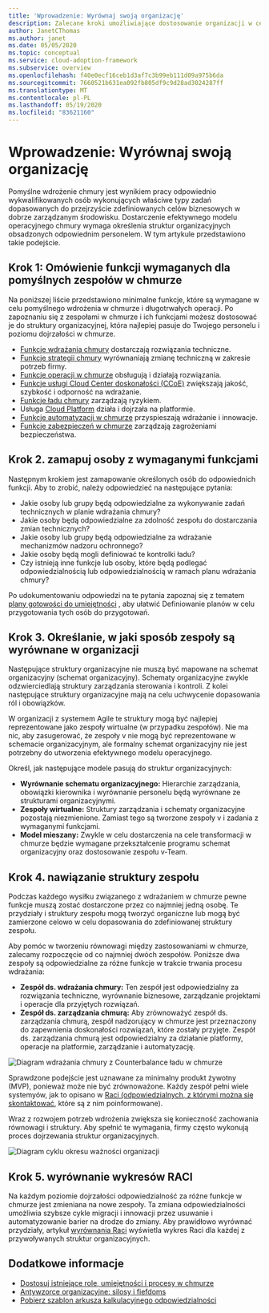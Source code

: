```yaml
---
title: 'Wprowadzenie: Wyrównaj swoją organizację'
description: Zalecane kroki umożliwiające dostosowanie organizacji w celu zapewnienia gotowości do pomyślnego wdrożenia chmury.
author: JanetCThomas
ms.author: janet
ms.date: 05/05/2020
ms.topic: conceptual
ms.service: cloud-adoption-framework
ms.subservice: overview
ms.openlocfilehash: f40e0ecf16ceb1d3af7c3b99eb111d09a975b6da
ms.sourcegitcommit: 7660521b631ea092fb805df9c9d28ad3024287ff
ms.translationtype: MT
ms.contentlocale: pl-PL
ms.lasthandoff: 05/19/2020
ms.locfileid: "83621160"
---
```

# <a name="get-started-align-your-organization"></a>Wprowadzenie: Wyrównaj swoją organizację

Pomyślne wdrożenie chmury jest wynikiem pracy odpowiednio wykwalifikowanych osób wykonujących właściwe typy zadań dopasowanych do przejrzyście zdefiniowanych celów biznesowych w dobrze zarządzanym środowisku. Dostarczenie efektywnego modelu operacyjnego chmury wymaga określenia struktur organizacyjnych obsadzonych odpowiednim personelem. W tym artykule przedstawiono takie podejście.

## <a name="step-1-understand-the-functions-required-for-successful-cloud-teams"></a>Krok 1: Omówienie funkcji wymaganych dla pomyślnych zespołów w chmurze

Na poniższej liście przedstawiono minimalne funkcje, które są wymagane w celu pomyślnego wdrożenia w chmurze i długotrwałych operacji. Po zapoznaniu się z zespołami w chmurze i ich funkcjami możesz dostosować je do struktury organizacyjnej, która najlepiej pasuje do Twojego personelu i poziomu dojrzałości w chmurze.

- [Funkcje wdrażania chmury](../organize/cloud-adoption.md) dostarczają rozwiązania techniczne.
- [Funkcje strategii chmury](../organize/cloud-strategy.md) wyrównaniają zmianę techniczną w zakresie potrzeb firmy.
- [Funkcje operacji w chmurze](../organize/cloud-operations.md) obsługują i działają rozwiązania.
- [Funkcje usługi Cloud Center doskonałości (CCoE)](../organize/cloud-center-of-excellence.md) zwiększają jakość, szybkość i odporność na wdrażanie.
- [Funkcje ładu chmury](../organize/cloud-governance.md) zarządzają ryzykiem.
- Usługa [Cloud Platform](../organize/cloud-platform.md) działa i dojrzała na platformie.
- [Funkcje automatyzacji w chmurze](../organize/cloud-automation.md) przyspieszają wdrażanie i innowacje.
- [Funkcje zabezpieczeń w chmurze](../organize/cloud-security.md) zarządzają zagrożeniami bezpieczeństwa.

## <a name="step-2-map-people-to-the-required-functions"></a>Krok 2. zamapuj osoby z wymaganymi funkcjami

Następnym krokiem jest zamapowanie określonych osób do odpowiednich funkcji. Aby to zrobić, należy odpowiedzieć na następujące pytania:

- Jakie osoby lub grupy będą odpowiedzialne za wykonywanie zadań technicznych w planie wdrażania chmury?
- Jakie osoby będą odpowiedzialne za zdolność zespołu do dostarczania zmian technicznych?
- Jakie osoby lub grupy będą odpowiedzialne za wdrażanie mechanizmów nadzoru ochronnego?
- Jakie osoby będą mogli definiować te kontrolki ładu?
- Czy istnieją inne funkcje lub osoby, które będą podlegać odpowiedzialnością lub odpowiedzialnością w ramach planu wdrażania chmury?

Po udokumentowaniu odpowiedzi na te pytania zapoznaj się z tematem [plany gotowości do umiejętności](../plan/adapt-roles-skills-processes.md) , aby ułatwić Definiowanie planów w celu przygotowania tych osób do przygotowań.

## <a name="step-3-determine-how-teams-align-within-your-organization"></a>Krok 3. Określanie, w jaki sposób zespoły są wyrównane w organizacji

Następujące struktury organizacyjne nie muszą być mapowane na schemat organizacyjny (schemat organizacyjny). Schematy organizacyjne zwykle odzwierciedlają struktury zarządzania sterowania i kontroli. Z kolei następujące struktury organizacyjne mają na celu uchwycenie dopasowania ról i obowiązków. 

W organizacji z systemem Agile te struktury mogą być najlepiej reprezentowane jako zespoły wirtualne (w przypadku zespołów). Nie ma nic, aby zasugerować, że zespoły v nie mogą być reprezentowane w schemacie organizacyjnym, ale formalny schemat organizacyjny nie jest potrzebny do utworzenia efektywnego modelu operacyjnego.

Określ, jak następujące modele pasują do struktur organizacyjnych:

- **Wyrównanie schematu organizacyjnego:** Hierarchie zarządzania, obowiązki kierownika i wyrównanie personelu będą wyrównane ze strukturami organizacyjnymi.
- **Zespoły wirtualne:** Struktury zarządzania i schematy organizacyjne pozostają niezmienione. Zamiast tego są tworzone zespoły v i zadania z wymaganymi funkcjami.
- **Model mieszany:** Zwykle w celu dostarczenia na cele transformacji w chmurze będzie wymagane przekształcenie programu schemat organizacyjny oraz dostosowanie zespołu v-Team.

## <a name="step-4-establish-team-structures"></a>Krok 4. nawiązanie struktury zespołu

Podczas każdego wysiłku związanego z wdrażaniem w chmurze pewne funkcje muszą zostać dostarczone przez co najmniej jedną osobę. Te przydziały i struktury zespołu mogą tworzyć organiczne lub mogą być zamierzone celowo w celu dopasowania do zdefiniowanej struktury zespołu.

Aby pomóc w tworzeniu równowagi między zastosowaniami w chmurze, zalecamy rozpoczęcie od co najmniej dwóch zespołów. Poniższe dwa zespoły są odpowiedzialne za różne funkcje w trakcie trwania procesu wdrażania:

- **Zespół ds. wdrażania chmury:** Ten zespół jest odpowiedzialny za rozwiązania techniczne, wyrównanie biznesowe, zarządzanie projektami i operacje dla przyjętych rozwiązań.
- **Zespół ds. zarządzania chmurą:** Aby zrównoważyć zespół ds. zarządzania chmurą, zespół nadzorujący w chmurze jest przeznaczony do zapewnienia doskonałości rozwiązań, które zostały przyjęte. Zespół ds. zarządzania chmurą jest odpowiedzialny za działanie platformy, operacje na platformie, zarządzanie i automatyzację.

![Diagram wdrażania chmury z Counterbalance ładu w chmurze](../_images/ready/org-ready-best-practice.png)

Sprawdzone podejście jest uznawane za minimalny produkt żywotny (MVP), ponieważ może nie być zrównoważone. Każdy zespół pełni wiele systemyów, jak to opisano w [Raci (odpowiedzialnych, z którymi można się skontaktować](../organize/raci-alignment.md), które są z nim poinformowane).

Wraz z rozwojem potrzeb wdrożenia zwiększa się konieczność zachowania równowagi i struktury. Aby spełnić te wymagania, firmy często wykonują proces dojrzewania struktur organizacyjnych.

![Diagram cyklu okresu ważności organizacji](../_images/ready/org-ready-maturity.png)

## <a name="step-5-align-raci-charts"></a>Krok 5. wyrównanie wykresów RACI

Na każdym poziomie dojrzałości odpowiedzialność za różne funkcje w chmurze jest zmieniana na nowe zespoły. Ta zmiana odpowiedzialności umożliwia szybsze cykle migracji i innowacji przez usuwanie i automatyzowanie barier na drodze do zmiany. Aby prawidłowo wyrównać przydziały, artykuł [wyrównania Raci](../organize/raci-alignment.md) wyświetla wykres Raci dla każdej z przywoływanych struktur organizacyjnych.

## <a name="additional-information"></a>Dodatkowe informacje

- [Dostosuj istniejące role, umiejętności i procesy w chmurze](../plan/adapt-roles-skills-processes.md)
- [Antywzorce organizacyjne: silosy i fiefdoms](../organize/fiefdoms-silos.md)
- [Pobierz szablon arkusza kalkulacyjnego odpowiedzialności](https://archcenter.blob.core.windows.net/cdn/fusion/management/raci-template.xlsx)
